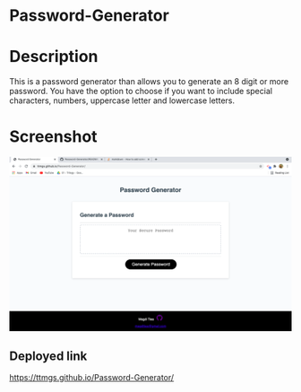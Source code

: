 # Password-Generator

# Description

This is a password generator than allows you to generate an 8 digit or more password. You have the option to choose if you want to include special characters, numbers, uppercase letter and lowercase letters.

# Screenshot
![Screen shot of deployed application](/password.png?raw=true "Optional Title")


## Deployed link
https://ttmgs.github.io/Password-Generator/
